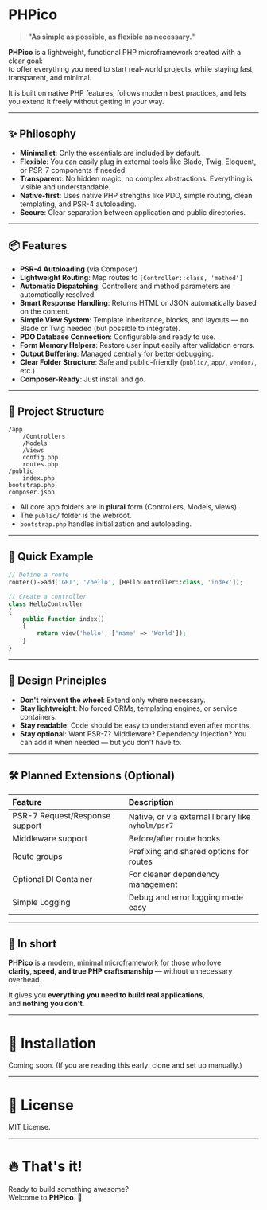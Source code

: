 # PHPico

> **"As simple as possible, as flexible as necessary."**

**PHPico** is a lightweight, functional PHP microframework created with a clear goal:  
to offer everything you need to start real-world projects, while staying fast, transparent, and minimal.

It is built on native PHP features, follows modern best practices, and lets you extend it freely without getting in your way.

---

## ✨ Philosophy

- **Minimalist**: Only the essentials are included by default.
- **Flexible**: You can easily plug in external tools like Blade, Twig, Eloquent, or PSR-7 components if needed.
- **Transparent**: No hidden magic, no complex abstractions. Everything is visible and understandable.
- **Native-first**: Uses native PHP strengths like PDO, simple routing, clean templating, and PSR-4 autoloading.
- **Secure**: Clear separation between application and public directories.

---

## 📦 Features

- **PSR-4 Autoloading** (via Composer)
- **Lightweight Routing**: Map routes to `[Controller::class, 'method']`
- **Automatic Dispatching**: Controllers and method parameters are automatically resolved.
- **Smart Response Handling**: Returns HTML or JSON automatically based on the content.
- **Simple View System**: Template inheritance, blocks, and layouts — no Blade or Twig needed (but possible to integrate).
- **PDO Database Connection**: Configurable and ready to use.
- **Form Memory Helpers**: Restore user input easily after validation errors.
- **Output Buffering**: Managed centrally for better debugging.
- **Clear Folder Structure**: Safe and public-friendly (`public/`, `app/`, `vendor/`, etc.)
- **Composer-Ready**: Just install and go.

---

## 📂 Project Structure

```
/app
    /Controllers
    /Models
    /Views
    config.php
    routes.php
/public
    index.php
bootstrap.php
composer.json
```

- All core app folders are in **plural** form (Controllers, Models, views).
- The `public/` folder is the webroot.
- `bootstrap.php` handles initialization and autoloading.

---

## 🚀 Quick Example

```php
// Define a route
router()->add('GET', '/hello', [HelloController::class, 'index']);

// Create a controller
class HelloController
{
    public function index()
    {
        return view('hello', ['name' => 'World']);
    }
}
```

---

## 🧠 Design Principles

- **Don't reinvent the wheel**: Extend only where necessary.
- **Stay lightweight**: No forced ORMs, templating engines, or service containers.
- **Stay readable**: Code should be easy to understand even after months.
- **Stay optional**: Want PSR-7? Middleware? Dependency Injection? You can add it when needed — but you don't have to.

---

## 🛠 Planned Extensions (Optional)

| Feature | Description |
|:---|:---|
| PSR-7 Request/Response support | Native, or via external library like `nyholm/psr7` |
| Middleware support | Before/after route hooks |
| Route groups | Prefixing and shared options for routes |
| Optional DI Container | For cleaner dependency management |
| Simple Logging | Debug and error logging made easy |

---

## 🎯 In short

**PHPico** is a modern, minimal microframework for those who love  
**clarity, speed, and true PHP craftsmanship** — without unnecessary overhead.

It gives you **everything you need to build real applications**,  
and **nothing you don't**.

---

# 📢 Installation

Coming soon. (If you are reading this early: clone and set up manually.)

---

# 🙌 License

MIT License.

---

# 🔥 That's it!

Ready to build something awesome?  
Welcome to **PHPico**. 🚀

